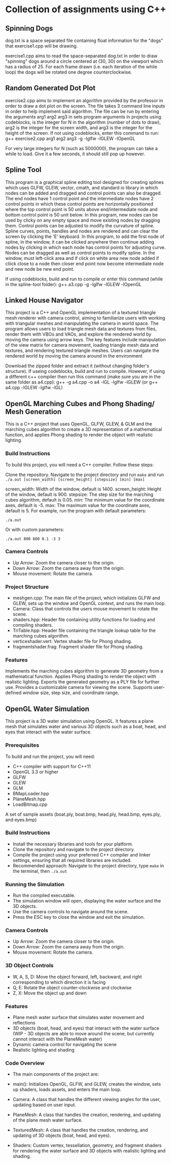 # Collection of assignments using C++

## Spinning Dogs
dog.txt is a space separated file containing float information for the "dogs" that exercise1.cpp will be drawing.

exercise1.cpp aims to read the space-separated dog.txt in order to draw "spinning" dogs around a circle centered at (30, 30) on the viewport which has a radius of 25. For each frame drawn (i.e. each iteration of the while loop) the dogs will be rotated one degree counterclockwise.

## Random Generated Dot Plot
exercise2.cpp aims to implement an algorithm provided by the professor in order to draw a dot plot on the screen. The file takes 3 command line inputs in order to help implement said algorithm. The file can be run by entering the arguments arg1 arg2 arg3 in sets program arguments in projects using codeblocks, is the integer for N in the algorithm (number of dots to draw), arg2 is the integer for the screen width, and arg3 is the integer for the height of the screen. If not using codeblocks, enter this command to run:  g++ exercise2.cpp arg1 arg2 arg3 -g -lglfw -lGLEW -lOpenGL

For very large integers for N (such as 5000000), the program can take a while to load. Give it a few seconds, it should still pop up however.

## Spline Tool

This program is a graphical spline editing tool designed for creating splines which uses GLFW, GLEW, vector, cmath, and standard io library in which nodes can be added and dragged and control points can also be dragged. The end nodes have 1 control point and the intermediate nodes have 2 control points in which these control points are horizontally positioned where the top control point is 50 units above end/intermediate node and bottom control point is 50 unit below. In this program, new nodes can be used by clicky on any empty space and move existing nodes by dragging them. Control points can be adjusted to modify the curvature of spline. Spline curves, points, handles and nodes are rendered and can clear the screen by clicking the 'E' keyboard. In this program, to add the first node of spline, in the window, it can be clicked anywhere then continue adding nodes by clicking in which each node has control points for adjusting curve. Nodes can be dragged as well as control points to modify spline. In the window, must left-click area and if click on white area new node added if cliick close to a node then closer end point now become intermediate node and new node be new end point. 

If using codeblocks, build and run to compile or enter this command (while in the spline-tool folder): g++ a3.cpp -g -lglfw -lGLEW -lOpenGL

## Linked House Navigator
This project is a C++ and OpenGL implementation of a textured triangle mesh renderer with camera control, aiming to familiarize users with working with triangular meshes and manipulating the camera in world space. The program allows users to load triangle mesh data and textures from files, render them with VBOs and VAOs, and explore the rendered world by moving the camera using arrow keys. The key features include manipulation of the view matrix for camera movement, loading triangle mesh data and textures, and rendering textured triangle meshes. Users can navigate the rendered world by moving the camera around in the environment

Download the zipped folder and extract it (without changing folder's structure). If useing codeblocks, build and run to compile. However, if using a different c++ compiler then run this command (make sure you are in the same folder as a4.cpp): g++ -g a4.cpp -o a4 -lGL -lglfw -lGLEW (or g++ a4.cpp -lGLEW -lglfw -lGL) 

## OpenGL Marching Cubes and Phong Shading/ Mesh Generation
This is a C++ project that uses OpenGL, GLFW, GLEW, & GLM and the marching cubes algorithm to create a 3D representation of a mathematical function, and applies Phong shading to render the object with realistic lighting.


### Build Instructions
To build this project, you will need a C++ compiler. Follow these steps:

Clone the repository. Navigate to the project directory and run `make` and run `./a.out [screen_width] [screen_height] [stepsize] [min] [max]`

screen_width: Width of the window, default is 1400.
screen_height: Height of the window, default is 900.
stepsize: The step size for the marching cubes algorithm, default is 0.05.
min: The minimum value for the coordinate axes, default is -5.
max: The maximum value for the coordinate axes, default is 5.
For example, run the program with default parameters:

`./a.out`

Or with custom parameters:

`./a.out 800 600 0.1 -3 3`

### Camera Controls
- Up Arrow: Zoom the camera closer to the origin.
- Down Arrow: Zoom the camera away from the origin.
- Mouse movement: Rotate the camera.

### Project Structure
- meshgen.cpp: The main file of the project, which initializes GLFW and GLEW, sets up the window and OpenGL context, and runs the main loop.
- Camera: Class that controls the users mouse movement to rotate the scene.
- shaders.hpp: Header file containing utility functions for loading and compiling shaders.
- TriTable.hpp: Header file containing the triangle lookup table for the marching cubes algorithm.
- verticeshader.vert: Vertex shader file for Phong shading.
- fragmentshader.frag: Fragment shader file for Phong shading.
  
### Features
Implements the marching cubes algorithm to generate 3D geometry from a mathematical function. Applies Phong shading to render the object with realistic lighting. Exports the generated geometry as a PLY file for further use. Provides a customizable camera for viewing the scene. Supports user-defined window size, step size, and coordinate range.


## OpenGL Water Simulation
This project is a 3D water simulation using OpenGL. It features a plane mesh that simulates water and various 3D objects such as a boat, head, and eyes that interact with the water surface.

### Prerequisites
To build and run the project, you will need:

- C++ compiler with support for C++11
- OpenGL 3.3 or higher
- GLFW
- GLEW
- GLM
- BMapLoader.hpp
- PlaneMesh.hpp
- LoadBitmap.cpp

A set of sample assets (boat.ply, boat.bmp, head.ply, head.bmp, eyes.ply, and eyes.bmp)
### Build Instructions
- Install the necessary libraries and tools for your platform.
- Clone the repository and navigate to the project directory.
- Compile the project using your preferred C++ compiler and linker settings, ensuring that all required libraries are included.
- Recommended approach: Navigate to the project directory, type `make` in the terminal, then `./a.out`
### Running the Simulation
- Run the compiled executable.
- The simulation window will open, displaying the water surface and the 3D objects.
- Use the camera controls to navigate around the scene.
- Press the ESC key to close the window and exit the simulation.
### Camera Controls
- Up Arrow: Zoom the camera closer to the origin.
- Down Arrow: Zoom the camera away from the origin.
- Mouse movement: Rotate the camera.
### 3D Object Controls
- W, A, S, D: Move the object forward, left, backward, and right corresponding to which direction it is facing
- Q, E: Rotate the object counter-clockwise and clockwise
- Z, X: Move the object up and down
### Features
- Plane mesh water surface that simulates water movement and reflections
- 3D objects (boat, head, and eyes) that interact with the water surface (WIP - 3D objects are able to move around the scene, but currently cannot interact with the PlaneMesh water)
- Dynamic camera control for navigating the scene
- Realistic lighting and shading
### Code Overview
- The main components of the project are:

- main(): Initializes OpenGL, GLFW, and GLEW, creates the window, sets up shaders, loads assets, and enters the main loop.
- Camera: A class that handles the different viewing angles for the user, updating based on user input.
- PlaneMesh: A class that handles the creation, rendering, and updating of the plane mesh water surface.
- TexturedMesh: A class that handles the creation, rendering, and updating of 3D objects (boat, head, and eyes).
- Shaders: Custom vertex, tessellation, geometry, and fragment shaders for rendering the water surface and 3D objects with realistic lighting and shading.
